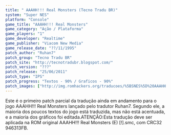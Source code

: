 ```yaml
---
title: " AAAHH!!! Real Monsters (Tecno Tradu BR)"
system: "Super NES"
platform: "Console"
game_title: "AAAHH!!! Real Monsters"
game_category: "Ação / Plataforma"
game_players: "1"
game_developer: "Realtime"
game_publisher: "Viacom New Media"
game_release_date: "??/11/1995"
patch_author: "Ruhan7"
patch_group: "Tecno Tradu BR"
patch_site: "http://tecnotradubr.blogspot.com/"
patch_version: "???"
patch_release: "25/06/2011"
patch_type: "IPS"
patch_progress: "Textos - 90% / Graficos - 90%"
patch_images: ["http://img.romhackers.org/traducoes/%5BSNES%5D%20AAAHH!!!%20Real%20Monsters%20-%20Tecno%20Tradu%20BR%20-%201.png","http://img.romhackers.org/traducoes/%5BSNES%5D%20AAAHH!!!%20Real%20Monsters%20-%20Tecno%20Tradu%20BR%20-%202.png","http://img.romhackers.org/traducoes/%5BSNES%5D%20AAAHH!!!%20Real%20Monsters%20-%20Tecno%20Tradu%20BR%20-%203.png"]
---
```

Este é o primeiro patch parcial da tradução ainda em andamento para o jogo AAAHH!!! Real Monsters lançado pelo tradutor Ruhan7. Segundo ele, a maioria dos poucos textos do jogo está traduzida, mas não está acentuada, e a maioria dos gráficos foi editada.ATENÇÃO:Esta tradução deve ser aplicada na ROM original AAAHH!!! Real Monsters (E) [!].smc, com CRC32 946313FB.
